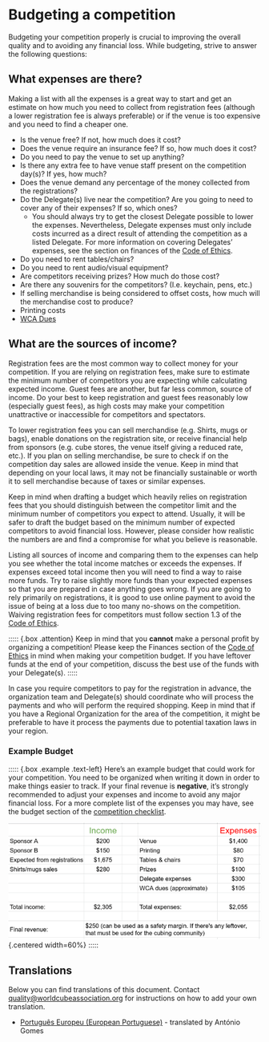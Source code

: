 # Budgeting a competition

Budgeting your competition properly is crucial to improving the overall quality and to avoiding any financial loss. While budgeting, strive to answer the following questions:

## What expenses are there?

Making a list with all the expenses is a great way to start and get an estimate on how much you need to collect from registration fees (although a lower registration fee is always preferable) or if the venue is too expensive and you need to find a cheaper one.

- Is the venue free? If not, how much does it cost?
- Does the venue require an insurance fee? If so, how much does it cost?
- Do you need to pay the venue to set up anything?
- Is there any extra fee to have venue staff present on the competition day(s)? If yes, how much?
- Does the venue demand any percentage of the money collected from the registrations?
- Do the Delegate(s) live near the competition? Are you going to need to cover any of their expenses? If so, which ones?
  - You should always try to get the closest Delegate possible to lower the expenses. Nevertheless, Delegate expenses must only include costs incurred as a direct result of attending the competition as a listed Delegate. For more information on covering Delegates’ expenses, see the section on finances of the [Code of Ethics](wcadoc{documents/Code%20of%20Ethics.pdf}).
- Do you need to rent tables/chairs?
- Do you need to rent audio/visual equipment?
- Are competitors receiving prizes? How much do those cost?
- Are there any souvenirs for the competitors? (I.e. keychain, pens, etc.)
- If selling merchandise is being considered to offset costs, how much will the merchandise cost to produce?
- Printing costs
- [WCA Dues](wcadoc{documents/policies/external/Dues%20System.pdf})

## What are the sources of income?

Registration fees are the most common way to collect money for your competition. If you are relying on registration fees, make sure to estimate the minimum number of competitors you are expecting while calculating expected income. Guest fees are another, but far less common, source of income. Do your best to keep registration and guest fees reasonably low (especially guest fees), as high costs may make your competition unattractive or inaccessible for competitors and spectators.

To lower registration fees you can sell merchandise (e.g. Shirts, mugs or bags), enable donations on the registration site, or receive financial help from sponsors (e.g. cube stores, the venue itself giving a reduced rate, etc.). If you plan on selling merchandise, be sure to check if on the competition day sales are allowed inside the venue. Keep in mind that depending on your local laws, it may not be financially sustainable or worth it to sell merchandise because of taxes or similar expenses.

Keep in mind when drafting a budget which heavily relies on registration fees that you should distinguish between the competitor limit and the minimum number of competitors you expect to attend. Usually, it will be safer to draft the budget based on the minimum number of expected competitors to avoid financial loss. However, please consider how realistic the numbers are and find a compromise for what you believe is reasonable.

Listing all sources of income and comparing them to the expenses can help you see whether the total income matches or exceeds the expenses. If expenses exceed total income then you will need to find a way to raise more funds. Try to raise slightly more funds than your expected expenses so that you are prepared in case anything goes wrong. If you are going to rely primarily on registrations, it is good to use online payment to avoid the issue of being at a loss due to too many no-shows on the competition. Waiving registration fees for competitors must follow section 1.3 of the [Code of Ethics](wcadoc{documents/Code%20of%20Ethics.pdf}).

::::: {.box .attention}
Keep in mind that you **cannot** make a personal profit by organizing a competition! Please keep the Finances section of the [Code of Ethics](wcadoc{documents/Code%20of%20Ethics.pdf}) in mind when making your competition budget. If you have leftover funds at the end of your competition, discuss the best use of the funds with your Delegate(s).
:::::

In case you require competitors to pay for the registration in advance, the organization team and Delegate(s) should coordinate who will process the payments and who will perform the required shopping. Keep in mind that if you have a Regional Organization for the area of the competition, it might be preferable to have it process the payments due to potential taxation laws in your region.

### Example Budget

::::: {.box .example .text-left}
Here’s an example budget that could work for your competition. You need to be organized when writing it down in order to make things easier to track. If your final revenue is **negative**, it’s strongly recommended to adjust your expenses and income to avoid any major financial loss. For a more complete list of the expenses you may have, see the budget section of the [competition checklist](wcadoc{edudoc/organizer-guidelines/checklist.pdf}).

![](images/budget.png){.centered width=60%}
:::::

<div class="spacer"></div>

## Translations

Below you can find translations of this document. Contact quality@worldcubeassociation.org for instructions on how to add your own translation.

- [Português Europeu (European Portuguese)](wcadoc{edudoc/organizer-guidelines/pt/budget.pdf}) - translated by António Gomes
